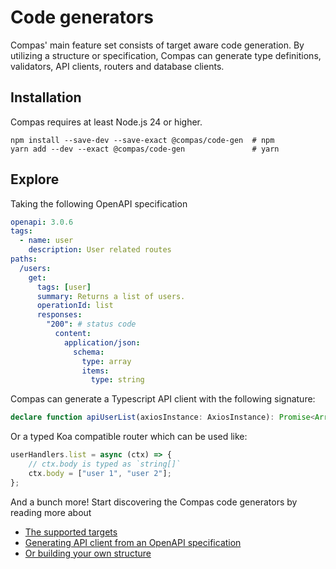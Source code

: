 # Code generators

Compas' main feature set consists of target aware code generation. By utilizing a
structure or specification, Compas can generate type definitions, validators, API clients,
routers and database clients.

## Installation

Compas requires at least Node.js 24 or higher.

```shell
npm install --save-dev --save-exact @compas/code-gen  # npm
yarn add --dev --exact @compas/code-gen               # yarn
```

## Explore

Taking the following OpenAPI specification

```yaml
openapi: 3.0.6
tags:
  - name: user
    description: User related routes
paths:
  /users:
    get:
      tags: [user]
      summary: Returns a list of users.
      operationId: list
      responses:
        "200": # status code
          content:
            application/json:
              schema:
                type: array
                items:
                  type: string
```

Compas can generate a Typescript API client with the following signature:

```ts
declare function apiUserList(axiosInstance: AxiosInstance): Promise<Array<string>>;
```

Or a typed Koa compatible router which can be used like:

```js
userHandlers.list = async (ctx) => {
	// ctx.body is typed as `string[]`
	ctx.body = ["user 1", "user 2"];
};
```

And a bunch more! Start discovering the Compas code generators by reading more about

- [The supported targets](/generators/targets.html)
- [Generating API client from an OpenAPI specification](/generators/importing-structure.html)
- [Or building your own structure](/generators/build-structure/types-and-validators.html)
